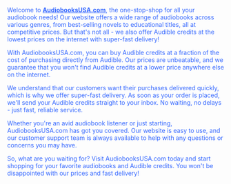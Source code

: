 <p><span style="color: #3366ff;">Welcome to <a style="color: #3366ff;" title="buy audible credits" href="https://audiobooksusa.com" target="_blank"><strong>AudiobooksUSA.com</strong></a>, the one-stop-shop for all your audiobook needs! Our website offers a wide range of audiobooks across various genres, from best-selling novels to educational titles, all at competitive prices. But that's not all - we also offer Audible credits at the lowest prices on the internet with super-fast delivery!</span></p>
<p><span style="color: #3366ff;">With AudiobooksUSA.com, you can buy Audible credits at a fraction of the cost of purchasing directly from Audible. Our prices are unbeatable, and we guarantee that you won't find Audible credits at a lower price anywhere else on the internet.</span></p>
<p><span style="color: #3366ff;">We understand that our customers want their purchases delivered quickly, which is why we offer super-fast delivery. As soon as your order is placed, we'll send your Audible credits straight to your inbox. No waiting, no delays - just fast, reliable service.</span></p>
<p><span style="color: #3366ff;">Whether you're an avid audiobook listener or just starting, AudiobooksUSA.com has got you covered. Our website is easy to use, and our customer support team is always available to help with any questions or concerns you may have.</span></p>
<p><span style="color: #3366ff;">So, what are you waiting for? Visit AudiobooksUSA.com today and start shopping for your favorite audiobooks and Audible credits. You won't be disappointed with our prices and fast delivery!</span></p>

